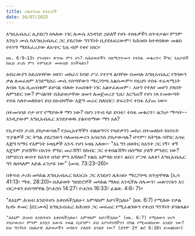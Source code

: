 ```yaml
---
title: ያልተገረዙ ከንፈሮች
date: 16/07/2025
---
```



እግዚአብሔር ሊያደርግ ስላለው ነገር ለሙሴ አንዳንድ ኃይለኛ የሆኑ ተስፋዎችን ሰጥቶታል። ምንም እንኳን ሙሴ ከእግዚአብሔር ጋር ያደረገው ግንኙነት ቢያደፋፍረውም፣ ከሕዝቡ ከተቀበለው መልስ የተነሣ ማደፋፈሪያው ለአጭር ጊዜ ብቻ የቆየ ነበር።

`ዘጸ. 6:9–13ን ያንብቡ። ቀጥሎ ምን ሆነ? በሕይወታችን ስለሚገጥሙን የተስፋ መቁረጥና ችግር ጊዜያቶች ከዚህ ታሪክ ምን ትምህርት መውሰድ እንችላለን?`

ዕብራውያን ከደረሰባቸው ሀዘን፣ መከራና ከባድ ሥራ የተነሣ ልባቸው በመዛሉ እግዚአብሔር የገባውን ቃል ለመፈጸም እንደሚሰራ ሙሴ የሰጣቸውን ማረጋገጫ አልሰሙም። የዚህን ተስፋ ተፈጻሚነት ለብዙ ጊዜ ቢጠብቁም ይሆናል ብለው የጠበቁት ነገር አልተፈጸመም। አሁን የተለየ መሆን ያለበት ለምንድር ነው? ምናልባት በሕይወታቸው ዘመን ለመጀመሪያ ጊዜ፣ እርግጠኛ የሆነ ነጻ የመውጣት ተስፋ ስለተመለከቱና ይህ በአብዛኛው እጅግ መራር ስለነበር፣ ድፍረትና ተስፋ እያጡ ነው።

በተመሳሳይ ቦታ ሆኖ የማያውቅ ማን ነው? በሆነ ነጥብ ላይ ድባቴ፣ ተስፋ መቁረጥ፣ ዕርካታ ማጣት--እንዲያውም እግዚአብሔር እንደተወዉ ያልተሰማው ማን አለ?

የኢዮብን ታሪክ ያስታውሳሉ? የኃጢአተኞችን ብልጽግናና የጻድቃንን መከራ በተመለከተ ከነበሩት ጥያቄዎች ጋር ትግል ያደረገውን ባለመዝሙሩን አሳፍንስ ያስታውሳሉ? ሆኖም፣ ከትግሉ ባሻገር አሳፍ እጅግ ካማሩ የእምነት ኑዛዜዎች አንዱ የሆነ ኑዛዜ አለው፡- "እኔ ግን ዘወትር ከአንተ ጋር ነኝ፥ ቀኝ እጄንም ያዝኸኝ። በአንተ ምክር መራኸኝ፤ ከክብር ጋር ተቀበልኸኝ። በሰማይ ያለኝ ምንድር ነው? በምድርስ ውስጥ ከአንተ ዘንድ ምን እሻለሁ? የልቤ አምላክ ሆይ፥ ልቤና ሥጋዬ አለቀ፤ እግዚአብሔር ግን ለዘላለም እድል ፈንታዬ ነው" (መዝ. 73:23–26)።

በቅዱስ ታሪክ መካከል እግዚአብሔር ከእነርሱ ጋር እንደሆነ ለሕዝቡ ማረጋገጫ ሰጥቷቸዋል (ኢሳ 41:13፣ ማቴ. 28:20)። በሕይወት ግድድሮሾች መካከል ማለፍ እንዲችሉ ሰላሙን፣ መጽናናቱን እና ብርታቱን ይሰጣቸዋል (ዮሐንስ 14:27፤ ዮሐንስ 16:33፤ ፊልጽ. 4:6፣ 7)።

"ለእኔም ሕዝብ እንድትሆኑ እቀበላችኋለሁ፥ አምላክም እሆናችኋለሁ" (ዘጸ. 6:7) የሚለው የቃል ኪዳኑ ቀመር (ፎርሙላ) እግዚአብሔር ከሕዝቡ ጋር መፍጠር የሚፈልገውን የቀረበ ግንኙነት ይገልጻል።

`"ለእኔም ሕዝብ እንድትሆኑ እቀበላችኋለሁ፥ አምላክም እሆናችኋለሁ" (ዘጸ. 6:7) የሚለውን ሀረግ ያስታውሱ። ምንም እንኳን አውዱ የወል ቢሆንም፣ ይህ እያንዳንዳችንን በግል የሚመለከተው እንዴት ነው? ይህ ግንኙነት በዕለታዊ ሕይወታችን መገለጥ ያለበት እንዴት ነው? (ደግሞ 2ኛ ቆሮ 6:16ን ይመልከቱ።)`